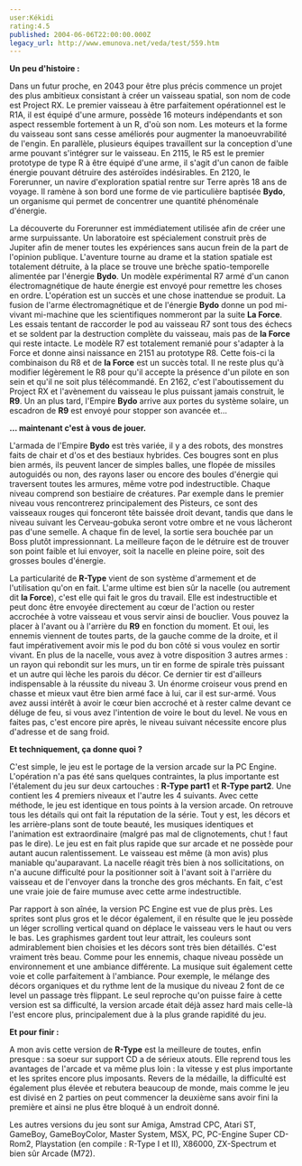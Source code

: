 ```yaml
---
user:Kékidi
rating:4.5
published: 2004-06-06T22:00:00.000Z
legacy_url: http://www.emunova.net/veda/test/559.htm
---
```

**Un peu d'histoire :**  

  

Dans un futur proche, en 2043 pour être plus précis commence un projet des plus ambitieux consistant à créer un vaisseau spatial, son nom de code est Project RX. Le premier vaisseau à être parfaitement opérationnel est le R1A, il est équipé d'une armure, possède 16 moteurs indépendants et son aspect ressemble fortement à un R, d'où son nom. Les moteurs et la forme du vaisseau sont sans cesse améliorés pour augmenter la manoeuvrabilité de l'engin. En parallèle, plusieurs équipes travaillent sur la conception d'une arme pouvant s'intégrer sur le vaisseau. En 2115, le R5 est le premier prototype de type R à être équipé d'une arme, il s'agit d'un canon de faible énergie pouvant détruire des astéroïdes indésirables. En 2120, le Forerunner, un navire d'exploration spatial rentre sur Terre après 18 ans de voyage. Il ramène à son bord une forme de vie particulière baptisée **Bydo**, un organisme qui permet de concentrer une quantité phénoménale d'énergie.  

  

La découverte du Forerunner est immédiatement utilisée afin de créer une arme surpuissante. Un laboratoire est spécialement construit près de Jupiter afin de mener toutes les expériences sans aucun frein de la part de l'opinion publique. L'aventure tourne au drame et la station spatiale est totalement détruite, à la place se trouve une brèche spatio-temporelle alimentée par l'énergie **Bydo**. Un modèle expérimental R7 armé d'un canon électromagnétique de haute énergie est envoyé pour remettre les choses en ordre. L'opération est un succès et une chose inattendue se produit. La fusion de l'arme électromagnétique et de l'énergie **Bydo** donne un pod mi-vivant mi-machine que les scientifiques nommeront par la suite **La Force**. Les essais tentant de raccorder le pod au vaisseau R7 sont tous des échecs et se soldent par la destruction complète du vaisseau, mais pas de **la Force** qui reste intacte. Le modèle R7 est totalement remanié pour s'adapter à la Force et donne ainsi naissance en 2151 au prototype R8\. Cette fois-ci la combinaison du R8 et de **la Force** est un succès total. Il ne reste plus qu'à modifier légèrement le R8 pour qu'il accepte la présence d'un pilote en son sein et qu'il ne soit plus télécommandé. En 2162, c'est l'aboutissement du Project RX et l'avènement du vaisseau le plus puissant jamais construit, le **R9**. Un an plus tard, l'Empire **Bydo** arrive aux portes du système solaire, un escadron de **R9** est envoyé pour stopper son avancée et...   

  

**... maintenant c'est à vous de jouer.**  

  

L'armada de l'Empire **Bydo** est très variée, il y a des robots, des monstres faits de chair et d'os et des bestiaux hybrides. Ces bougres sont en plus bien armés, ils peuvent lancer de simples balles, une flopée de missiles autoguidés ou non, des rayons laser ou encore des boules d'énergie qui traversent toutes les armures, même votre pod indestructible. Chaque niveau comprend son bestiaire de créatures. Par exemple dans le premier niveau vous rencontrerez principalement des Pisteurs, ce sont des vaisseaux rouges qui fonceront tête baissée droit devant, tandis que dans le niveau suivant les Cerveau-gobuka seront votre ombre et ne vous lâcheront pas d'une semelle. A chaque fin de level, la sortie sera bouchée par un Boss plutôt impressionnant. La meilleure façon de le détruire est de trouver son point faible et lui envoyer, soit la nacelle en pleine poire, soit des grosses boules d'énergie.  

  

La particularité de **R-Type** vient de son système d'armement et de l'utilisation qu'on en fait. L'arme ultime est bien sûr la nacelle (ou autrement dit **la Force**), c'est elle qui fait le gros du travail. Elle est indestructible et peut donc être envoyée directement au cœur de l'action ou rester accrochée à votre vaisseau et vous servir ainsi de bouclier. Vous pouvez la placer à l'avant ou à l'arrière du **R9** en fonction du moment. Et oui, les ennemis viennent de toutes parts, de la gauche comme de la droite, et il faut impérativement avoir mis le pod du bon côté si vous voulez en sortir vivant. En plus de la nacelle, vous avez à votre disposition 3 autres armes : un rayon qui rebondit sur les murs, un tir en forme de spirale très puissant et un autre qui lèche les parois du décor. Ce dernier tir est d'ailleurs indispensable à la réussite du niveau 3\. Un énorme croiseur vous prend en chasse et mieux vaut être bien armé face à lui, car il est sur-armé. Vous avez aussi intérêt à avoir le cœur bien accroché et à rester calme devant ce déluge de feu, si vous avez l'intention de voire le bout du level. Ne vous en faites pas, c'est encore pire après, le niveau suivant nécessite encore plus d'adresse et de sang froid.  

  

**Et techniquement, ça donne quoi ?**  

  

C'est simple, le jeu est le portage de la version arcade sur la PC Engine. L'opération n'a pas été sans quelques contraintes, la plus importante est l'étalement du jeu sur deux cartouches : **R-Type part1** et **R-Type part2**. Une contient les 4 premiers niveaux et l'autre les 4 suivants. Avec cette méthode, le jeu est identique en tous points à la version arcade. On retrouve tous les détails qui ont fait la réputation de la série. Tout y est, les décors et les arrière-plans sont de toute beauté, les musiques identiques et l'animation est extraordinaire (malgré pas mal de clignotements, chut ! faut pas le dire). Le jeu est en fait plus rapide que sur arcade et ne possède pour autant aucun ralentissement. Le vaisseau est même (à mon avis) plus maniable qu'auparavant. La nacelle réagit très bien à nos sollicitations, on n'a aucune difficulté pour la positionner soit à l'avant soit à l'arrière du vaisseau et de l'envoyer dans la tronche des gros méchants. En fait, c'est une vraie joie de faire mumuse avec cette arme indestructible.  

  

Par rapport à son aînée, la version PC Engine est vue de plus près. Les sprites sont plus gros et le décor également, il en résulte que le jeu possède un léger scrolling vertical quand on déplace le vaisseau vers le haut ou vers le bas. Les graphismes gardent tout leur attrait, les couleurs sont admirablement bien choisies et les décors sont très bien détaillés. C'est vraiment très beau. Comme pour les ennemis, chaque niveau possède un environnement et une ambiance différente. La musique suit également cette voie et colle parfaitement à l'ambiance. Pour exemple, le mélange des décors organiques et du rythme lent de la musique du niveau 2 font de ce level un passage très flippant. Le seul reproche qu'on puisse faire à cette version est sa difficulté, la version arcade était déjà assez hard mais celle-là l'est encore plus, principalement due à la plus grande rapidité du jeu.  

  

**Et pour finir :**  

  

A mon avis cette version de **R-Type** est la meilleure de toutes, enfin presque : sa soeur sur support CD a de sérieux atouts. Elle reprend tous les avantages de l'arcade et va même plus loin : la vitesse y est plus importante et les sprites encore plus imposants. Revers de la médaille, la difficulté est également plus élevée et rebutera beaucoup de monde, mais comme le jeu est divisé en 2 parties on peut commencer la deuxième sans avoir fini la première et ainsi ne plus être bloqué à un endroit donné.  

  

Les autres versions du jeu sont sur Amiga, Amstrad CPC, Atari ST, GameBoy, GameBoyColor, Master System, MSX, PC, PC-Engine Super CD-Rom2, Playstation (en compile : R-Type I et II), X86000, ZX-Spectrum et bien sûr Arcade (M72).